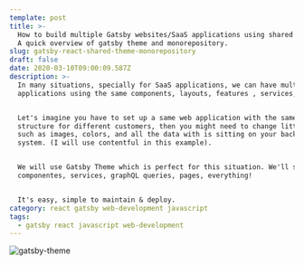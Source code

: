 ```yaml
---
template: post
title: >-
  How to build multiple Gatsby websites/SaaS applications using shared themes .
  A quick overview of gatsby theme and monorepository.
slug: gatsby-react-shared-theme-monorepository
draft: false
date: 2020-03-10T09:00:09.587Z
description: >-
  In many situations, specially for SaaS applications, we can have multiples web
  applications using the same components, layouts, features , services, etc.


  Let's imagine you have to set up a same web application with the same data
  structure for different customers, then you might need to change little things
  such as images, colors, and all the data with is sitting on your backend crm
  system. (I will use contentful in this example).


  We will use Gatsby Theme which is perfect for this situation. We'll share
  componentes, services, graphQL queries, pages, everything!


  It's easy, simple to maintain & deploy.
category: react gatsby web-development javascript
tags:
  - gatsby react javascript web-development
---
```

![gatsby-theme](/media/gatsby-theme-right.png "Gatsby Theme Architecture")
